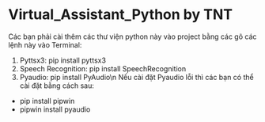 # Virtual_Assistant_Python by TNT 


Các bạn phải cài thêm các thư viện python này vào project bằng các gõ các lệnh này vào Terminal:
1. Pyttsx3: pip install pyttsx3
2. Speech Recognition: pip install SpeechRecognition
3. Pyaudio: pip install PyAudio\n
Nếu cài đặt Pyaudio lỗi thì các bạn có thể cài đặt bằng cách sau:
  - pip install pipwin
  - pipwin install pyaudio
